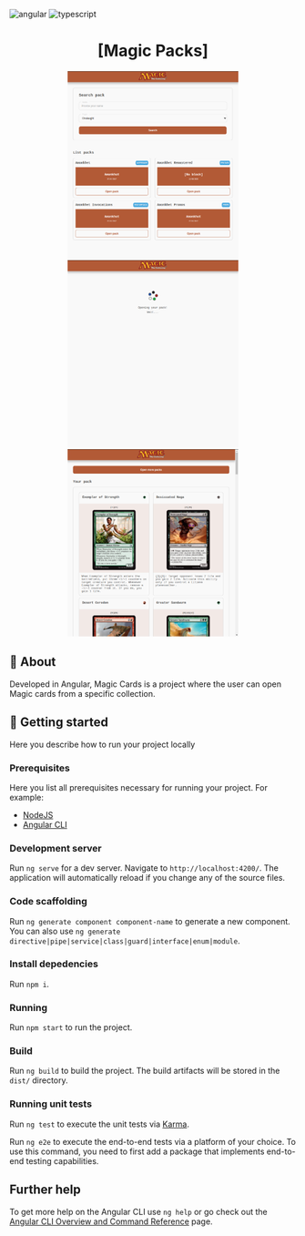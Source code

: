 [TYPESCRIPT__BADGE]: https://img.shields.io/badge/typescript-D4FAFF?style=for-the-badge&logo=typescript
[ANGULAR__BADGE]: https://img.shields.io/badge/Angular-red?style=for-the-badge&logo=angular

![angular][ANGULAR__BADGE]
![typescript][TYPESCRIPT__BADGE]

<h1 align="center" style="font-weight: bold;">[Magic Packs]</h1>

<p align="center">
    <img src="./.github/home.png" alt="Image Example" width="300px">
    <img src="./.github/loading.png" alt="Image Example" width="300px">
    <img src="./.github/pack.png" alt="Image Example" width="300px">
</p>

<h2 id="started">📌 About</h2>

Developed in Angular, Magic Cards is a project where the user can open Magic cards from a specific collection.

<h2 id="started">🚀 Getting started</h2>

Here you describe how to run your project locally

<h3>Prerequisites</h3>

Here you list all prerequisites necessary for running your project. For example:

- [NodeJS](https://nodejs.org/en/download)
- [Angular CLI](https://angular.io/cli)

### Development server
Run `ng serve` for a dev server. Navigate to `http://localhost:4200/`. The application will automatically reload if you change any of the source files.

### Code scaffolding
Run `ng generate component component-name` to generate a new component. You can also use `ng generate directive|pipe|service|class|guard|interface|enum|module`.

### Install depedencies
Run `npm i`.

### Running
Run `npm start` to run the project.

### Build
Run `ng build` to build the project. The build artifacts will be stored in the `dist/` directory.

### Running unit tests
Run `ng test` to execute the unit tests via [Karma](https://karma-runner.github.io).


Run `ng e2e` to execute the end-to-end tests via a platform of your choice. To use this command, you need to first add a package that implements end-to-end testing capabilities.

## Further help

To get more help on the Angular CLI use `ng help` or go check out the [Angular CLI Overview and Command Reference](https://angular.io/cli) page.

